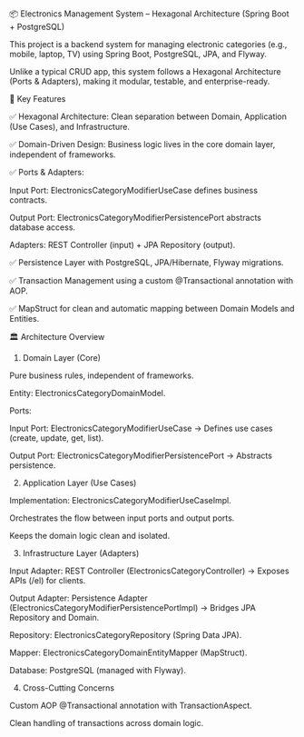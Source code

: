📦 Electronics Management System – Hexagonal Architecture (Spring Boot + PostgreSQL)

This project is a backend system for managing electronic categories (e.g., mobile, laptop, TV) using Spring Boot, PostgreSQL, JPA, and Flyway.

Unlike a typical CRUD app, this system follows a Hexagonal Architecture (Ports & Adapters), making it modular, testable, and enterprise-ready.

🚀 Key Features

✅ Hexagonal Architecture: Clean separation between Domain, Application (Use Cases), and Infrastructure.

✅ Domain-Driven Design: Business logic lives in the core domain layer, independent of frameworks.

✅ Ports & Adapters:

Input Port: ElectronicsCategoryModifierUseCase defines business contracts.

Output Port: ElectronicsCategoryModifierPersistencePort abstracts database access.

Adapters: REST Controller (input) + JPA Repository (output).

✅ Persistence Layer with PostgreSQL, JPA/Hibernate, Flyway migrations.

✅ Transaction Management using a custom @Transactional annotation with AOP.

✅ MapStruct for clean and automatic mapping between Domain Models and Entities.


🏛️ Architecture Overview
1. Domain Layer (Core)

Pure business rules, independent of frameworks.

Entity: ElectronicsCategoryDomainModel.

Ports:

Input Port: ElectronicsCategoryModifierUseCase → Defines use cases (create, update, get, list).

Output Port: ElectronicsCategoryModifierPersistencePort → Abstracts persistence.

2. Application Layer (Use Cases)

Implementation: ElectronicsCategoryModifierUseCaseImpl.

Orchestrates the flow between input ports and output ports.

Keeps the domain logic clean and isolated.

3. Infrastructure Layer (Adapters)

Input Adapter: REST Controller (ElectronicsCategoryController) → Exposes APIs (/el) for clients.

Output Adapter: Persistence Adapter (ElectronicsCategoryModifierPersistencePortImpl) → Bridges JPA Repository and Domain.

Repository: ElectronicsCategoryRepository (Spring Data JPA).

Mapper: ElectronicsCategoryDomainEntityMapper (MapStruct).

Database: PostgreSQL (managed with Flyway).

4. Cross-Cutting Concerns

Custom AOP @Transactional annotation with TransactionAspect.

Clean handling of transactions across domain logic.

